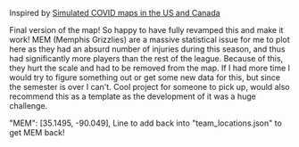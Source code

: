 Inspired by
[Simulated COVID maps in the US and Canada](https://vizhub.com/almccon/fbb34859ee724a2ab20b5aca60f69fb5)

Final version of the map! So happy to have fully revamped
this and make it work! MEM (Memphis Grizzlies) are a massive
statistical issue for me to plot here as they had an absurd
number of injuries during this season, and thus had
significantly more players than the rest of the league.
Because of this, they hurt the scale and had to be removed
from the map. If I had more time I would try to figure
something out or get some new data for this, but since the
semester is over I can't. Cool project for someone to pick
up, would also recommend this as a template as the
development of it was a huge challenge.

"MEM": [35.1495, -90.049], Line to add back into
"team_locations.json" to get MEM back!

